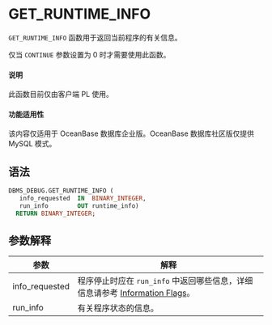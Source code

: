 GET_RUNTIME_INFO 
=====================================

`GET_RUNTIME_INFO` 函数用于返回当前程序的有关信息。

仅当 `CONTINUE` 参数设置为 0 时才需要使用此函数。


  <main id="notice" type='explain'>
    <h4>说明</h4>
    <p>此函数目前仅由客户端 PL 使用。</p>
  </main>

<main id="notice" >
  <h4>功能适用性</h4>
  <p>该内容仅适用于 OceanBase 数据库企业版。OceanBase 数据库社区版仅提供 MySQL 模式。</p>
</main>

语法 
-----------

```sql
DBMS_DEBUG.GET_RUNTIME_INFO (
   info_requested  IN  BINARY_INTEGER,
   run_info        OUT runtime_info)
  RETURN BINARY_INTEGER; 
```



参数解释 
-------------



|     **参数**     |                                                 **解释**                                                 |
|----------------|--------------------------------------------------------------------------------------------------------|
| info_requested | 程序停止时应在 `run_info` 中返回哪些信息，详细信息请参考 [Information Flags](1.dbms-debug-overview-oracle.md)。 |
| run_info       | 有关程序状态的信息。                                                                                             |



